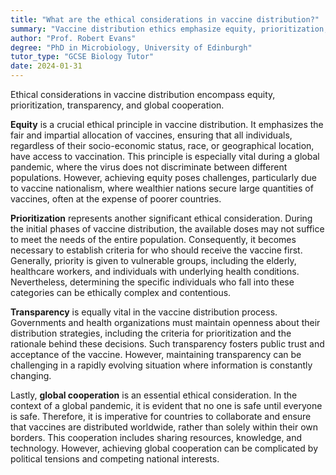```yaml
---
title: "What are the ethical considerations in vaccine distribution?"
summary: "Vaccine distribution ethics emphasize equity, prioritization, transparency, and the need for global cooperation to ensure fair access and distribution of vaccines worldwide."
author: "Prof. Robert Evans"
degree: "PhD in Microbiology, University of Edinburgh"
tutor_type: "GCSE Biology Tutor"
date: 2024-01-31
---
```


Ethical considerations in vaccine distribution encompass equity, prioritization, transparency, and global cooperation.

**Equity** is a crucial ethical principle in vaccine distribution. It emphasizes the fair and impartial allocation of vaccines, ensuring that all individuals, regardless of their socio-economic status, race, or geographical location, have access to vaccination. This principle is especially vital during a global pandemic, where the virus does not discriminate between different populations. However, achieving equity poses challenges, particularly due to vaccine nationalism, where wealthier nations secure large quantities of vaccines, often at the expense of poorer countries.

**Prioritization** represents another significant ethical consideration. During the initial phases of vaccine distribution, the available doses may not suffice to meet the needs of the entire population. Consequently, it becomes necessary to establish criteria for who should receive the vaccine first. Generally, priority is given to vulnerable groups, including the elderly, healthcare workers, and individuals with underlying health conditions. Nevertheless, determining the specific individuals who fall into these categories can be ethically complex and contentious.

**Transparency** is equally vital in the vaccine distribution process. Governments and health organizations must maintain openness about their distribution strategies, including the criteria for prioritization and the rationale behind these decisions. Such transparency fosters public trust and acceptance of the vaccine. However, maintaining transparency can be challenging in a rapidly evolving situation where information is constantly changing.

Lastly, **global cooperation** is an essential ethical consideration. In the context of a global pandemic, it is evident that no one is safe until everyone is safe. Therefore, it is imperative for countries to collaborate and ensure that vaccines are distributed worldwide, rather than solely within their own borders. This cooperation includes sharing resources, knowledge, and technology. However, achieving global cooperation can be complicated by political tensions and competing national interests.
    